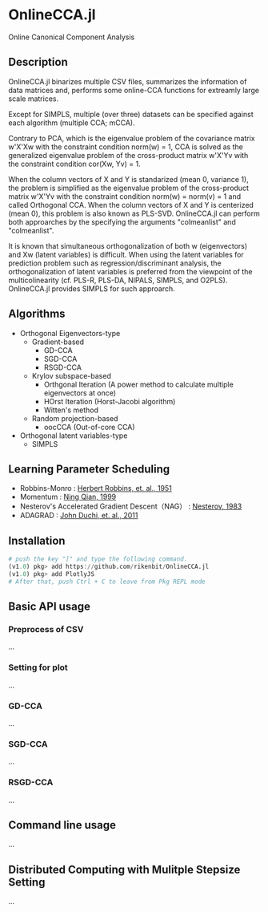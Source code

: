# OnlineCCA.jl
Online Canonical Component Analysis

## Description
OnlineCCA.jl binarizes multiple CSV files, summarizes the information of data matrices and, performs some online-CCA functions for extreamly large scale matrices.

Except for SIMPLS, multiple (over three) datasets can be specified against each algorithm (multiple CCA; mCCA).

Contrary to PCA, which is the eigenvalue problem of the covariance matrix w'X'Xw with the constraint condition norm(w) = 1, CCA is solved as the generalized eigenvalue problem of the cross-product matrix w'X'Yv with the constraint condition cor(Xw, Yv) = 1.

When the column vectors of X and Y is standarized (mean 0, variance 1), the problem is simplified as the eigenvalue problem of the cross-product matrix w'X'Yv with the constraint condition norm(w) = norm(v) = 1 and called Orthogonal CCA. When the column vectors of X and Y is centerized (mean 0), this problem is also known as PLS-SVD. OnlineCCA.jl can perform both approarches by the specifying the arguments "colmeanlist" and "colmeanlist".

It is known that simultaneous orthogonalization of both w (eigenvectors) and Xw (latent variables) is difficult. When using the latent variables for prediction problem such as regression/discriminant analysis, the orthogonalization of latent variables is preferred from the viewpoint of the multicolinearity (cf. PLS-R, PLS-DA, NIPALS, SIMPLS, and O2PLS). OnlineCCA.jl provides SIMPLS for such approarch.

## Algorithms
- Orthogonal Eigenvectors-type
	- Gradient-based
		- GD-CCA
		- SGD-CCA
		- RSGD-CCA
	- Krylov subspace-based
		- Orthgonal Iteration (A power method to calculate multiple eigenvectors at once)
		- HOrst Iteration (Horst-Jacobi algorithm)
		- Witten's method
	- Random projection-based
		- oocCCA (Out-of-core CCA)
- Orthogonal latent variables-type
	- SIMPLS

## Learning Parameter Scheduling
- Robbins-Monro : [Herbert Robbins, et. al., 1951](https://projecteuclid.org/download/pdf_1/euclid.aoms/1177729586)
- Momentum : [Ning Qian, 1999](http://citeseerx.ist.psu.edu/viewdoc/download?doi=10.1.1.57.5612&rep=rep1&type=pdf)
- Nesterov's Accelerated Gradient Descent（NAG） : [Nesterov, 1983](https://scholar.google.com/scholar?cluster=9343343034975135646&hl=en&oi=scholarr)
- ADAGRAD : [John Duchi, et. al., 2011](http://www.jmlr.org/papers/volume12/duchi11a/duchi11a.pdf)

## Installation
<!-- ```julia
julia> Pkg.add("OnlineCCA")
```
 -->
```julia
# push the key "]" and type the following command.
(v1.0) pkg> add https://github.com/rikenbit/OnlineCCA.jl
(v1.0) pkg> add PlotlyJS
# After that, push Ctrl + C to leave from Pkg REPL mode
```

## Basic API usage
### Preprocess of CSV
...

### Setting for plot
...

### GD-CCA
...

### SGD-CCA
...

### RSGD-CCA
...

## Command line usage
...

## Distributed Computing with Mulitple Stepsize Setting
...
